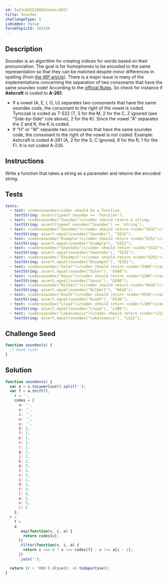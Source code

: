 ```yaml
---
id: 5a23c84252665b21eecc8017
title: Soundex
challengeType: 5
isHidden: false
forumTopicId: 302320
---
```


## Description

<section id='description'>

Soundex is an algorithm for creating indices for words based on their pronunciation.
The goal is for homophones to be encoded to the same representation so that they can be matched despite minor differences in spelling (from <a href="https://en.wikipedia.org/wiki/soundex" target="_blank">the WP article</a>).
There is a major issue in many of the implementations concerning the separation of two consonants that have the same soundex code! According to the <a href="https://www.archives.gov/research/census/soundex.html" target="_blank">official Rules</a>. So check for instance if <b>Ashcraft</b> is coded to <b>A-261</b>.

<ul>
  <li>If a vowel (A, E, I, O, U) separates two consonants that have the same soundex code, the consonant to the right of the vowel is coded. Tymczak is coded as T-522 (T, 5 for the M, 2 for the C, Z ignored (see "Side-by-Side" rule above), 2 for the K). Since the vowel "A" separates the Z and K, the K is coded.</li>
  <li>If "H" or "W" separate two consonants that have the same soundex code, the consonant to the right of the vowel is not coded. Example: Ashcraft is coded A-261 (A, 2 for the S, C ignored, 6 for the R, 1 for the F). It is not coded A-226.</li>
</ul>
</section>

## Instructions

<section id='instructions'>
Write a function that takes a string as a parameter and returns the encoded string.
</section>

## Tests

<section id='tests'>

```yml
tests:
  - text: <code>soundex</code> should be a function.
    testString: assert(typeof soundex == 'function');
  - text: <code>soundex("Soundex")</code> should return a string.
    testString: assert(typeof soundex("Soundex") == 'string');
  - text: <code>soundex("Soundex")</code> should return <code>"S532"</code>.
    testString: assert.equal(soundex("Soundex"), "S532");
  - text: <code>soundex("Example")</code> should return <code>"E251"</code>.
    testString: assert.equal(soundex("Example"), "E251");
  - text: <code>soundex("Sownteks")</code> should return <code>"S532"</code>.
    testString: assert.equal(soundex("Sownteks"), "S532");
  - text: <code>soundex("Ekzampul")</code> should return <code>"E251"</code>.
    testString: assert.equal(soundex("Ekzampul"), "E251");
  - text: <code>soundex("Euler")</code> should return <code>"E460"</code>.
    testString: assert.equal(soundex("Euler"), "E460");
  - text: <code>soundex("Gauss")</code> should return <code>"G200"</code>.
    testString: assert.equal(soundex("Gauss"), "G200");
  - text: <code>soundex("Hilbert")</code> should return <code>"H416"</code>.
    testString: assert.equal(soundex("Hilbert"), "H416");
  - text: <code>soundex("Knuth")</code> should return <code>"K530"</code>.
    testString: assert.equal(soundex("Knuth"), "K530");
  - text: <code>soundex("Lloyd")</code> should return <code>"L300"</code>.
    testString: assert.equal(soundex("Lloyd"), "L300");
  - text: <code>soundex("Lukasiewicz")</code> should return <code>"L222"</code>.
    testString: assert.equal(soundex("Lukasiewicz"), "L222");
```

</section>

## Challenge Seed

<section id='challengeSeed'>

<div id='js-seed'>

```js
function soundex(s) {
  // Good luck!
}
```

</div>
</section>

## Solution

<section id='solution'>

```js
function soundex(s) {
  var a = s.toLowerCase().split('');
  var f = a.shift(),
    r = '',
    codes = {
      a: '',
      e: '',
      i: '',
      o: '',
      u: '',
      b: 1,
      f: 1,
      p: 1,
      v: 1,
      c: 2,
      g: 2,
      j: 2,
      k: 2,
      q: 2,
      s: 2,
      x: 2,
      z: 2,
      d: 3,
      t: 3,
      l: 4,
      m: 5,
      n: 5,
      r: 6
    };
  r =
    f +
    a
      .map(function(v, i, a) {
        return codes[v];
      })
      .filter(function(v, i, a) {
        return i === 0 ? v !== codes[f] : v !== a[i - 1];
      })
      .join('');

  return (r + '000').slice(0, 4).toUpperCase();
}
```

</section>
